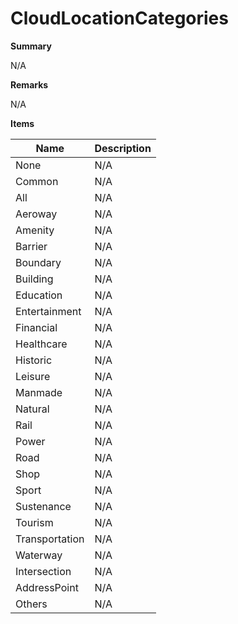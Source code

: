 # CloudLocationCategories

**Summary**

N/A

**Remarks**

N/A

**Items**

|Name|Description|
|---|---|
|None|N/A|
|Common|N/A|
|All|N/A|
|Aeroway|N/A|
|Amenity|N/A|
|Barrier|N/A|
|Boundary|N/A|
|Building|N/A|
|Education|N/A|
|Entertainment|N/A|
|Financial|N/A|
|Healthcare|N/A|
|Historic|N/A|
|Leisure|N/A|
|Manmade|N/A|
|Natural|N/A|
|Rail|N/A|
|Power|N/A|
|Road|N/A|
|Shop|N/A|
|Sport|N/A|
|Sustenance|N/A|
|Tourism|N/A|
|Transportation|N/A|
|Waterway|N/A|
|Intersection|N/A|
|AddressPoint|N/A|
|Others|N/A|

